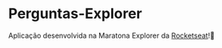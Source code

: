 # Perguntas-Explorer
Aplicação desenvolvida na Maratona Explorer da  [Rocketseat](https://rocketseat.com.br/)!🚀 
